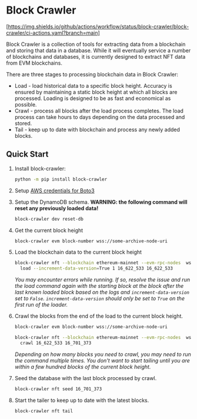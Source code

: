 # Block Crawler

[https://img.shields.io/github/actions/workflow/status/block-crawler/block-crawler/ci-actions.yaml?branch=main]

Block Crawler is a collection of tools for extracting data from a blockchain and 
storing that data in a database. While it will eventually service a number of 
blockchains and databases, it is currently designed to extract NFT data from EVM 
blockchains. 

There are three stages to processing blockchain data in Block Crawler:

* Load - load historical data to a specific block height. Accuracy is ensured by 
  maintaining a static block height at which all blocks are processed. Loading is 
  designed to be as fast and economical as possible.
* Crawl - process all blocks after the load process completes. The load process can
  take hours to days depending on the data processed and stored.
* Tail - keep up to date with blockchain and process any newly added blocks.

## Quick Start

1. Install block-crawler:
    ```bash
    python -m pip install block-crawler
    ```
   
2. Setup [AWS credentials for Boto3](https://boto3.amazonaws.com/v1/documentation/api/latest/guide/quickstart.html#configuration)

3. Setup the DynamoDB schema. **WARNING: the following command will 
   reset any previously loaded data!**
    ```bash
    block-crawler dev reset-db
    ```

4. Get the current block height

    ```bash
    block-crawler evm block-number wss://some-archive-node-uri
    ```

5. Load the blockchain data to the current block height

    ```bash
    block-crawler nft --blockchain ethereum-mainnet --evm-rpc-nodes  wss://some-archive-node-uri 1 \
      load --increment-data-version=True 1 16_622_533 16_622_533
    ```
    *You may encounter errors while running. If so, resolve the issue and run the load command 
     again with the starting block at the block after the last known loaded block based on the 
     logs and `increment-data-version` set to `False`. `increment-data-version` should only be 
     set to `True` on the first run of the loader.*

6. Crawl the blocks from the end of the load to the current block height.
    ```bash
    block-crawler evm block-number wss://some-archive-node-uri
    ```
    ```bash
    block-crawler nft --blockchain ethereum-mainnet --evm-rpc-nodes  wss://some-archive-node-uri 1 \
      crawl 16_622_533 16_701_373
    ```
   *Depending on how many blocks you need to crawl, you may need to run the command multiple times.
    You don't want to start tailing until you are within a few hundred blocks of the current
    block height.*
   
7. Seed the database with the last block processed by crawl.
    ```bash
    block-crawler nft seed 16_701_373
    ```
   
8. Start the tailer to keep up to date with the latest blocks.
    ```bash
    block-crawler nft tail
    ```
